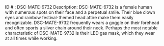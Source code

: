 ID # : DSC-MATE-9732
Description: DSC-MATE-9732 is a female human with numerous spots on their face and a perpetual smile. Their blue clown eyes and rainbow festival-themed head attire make them easily recognizable. DSC-MATE-9732 frequently wears a goggle on their forehead and often sports a silver chain around their neck. Perhaps the most notable characteristic of DSC-MATE-9732 is their LED gas mask, which they wear at all times while working.